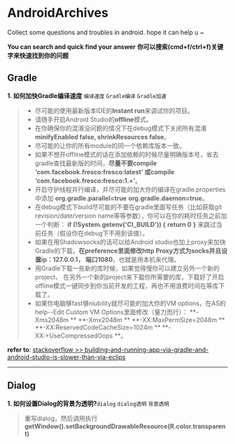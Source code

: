 # AndroidArchives
Collect some questions and troubles in android. hope it can help  u ~

**You can search and quick find your answer**
**你可以搜索(cmd+f/ctrl+f)关键字来快速找到你的问题**

## Gradle
**1. 如何加快Gradle编译速度** `编译速度` `Gradle编译` `Gradle加速`
>- 尽可能的使用最新版本IDE的**Instant run**来调试你的项目。
>- 请随手开启Android Studio的**offline**模式。
>- 在你确保你的混淆没问题的情况下在debug模式下关闭所有混淆**minifyEnabled false, shrinkResources false**。
>- 尽可能的让你的所有module的同一个依赖库版本一致。
>- 如果不想开offline模式的话在添加依赖的时候尽量明确版本号，省去gradle查找最新版的时间，**尽量不要compile ‘com.facebook.fresco:fresco:latest’ 或compile ‘com.facebook.fresco:fresco:1.+’**。
>- 开启守护线程并行编译，并尽可能的加大你的编译在gradle.properties中添加
**org.gradle.parallel=true**
**org.gradle.daemon=true**。
>- 在debug模式下build尽可能的不要在gradle里面写任务（比如获取git revision/date/version name等等参数），你可以在你的耗时任务之前加一个判断：
**if (!System.getenv('CI_BUILD')) {**
	    **return 0**
 **}**
 来跳过当前任务（假设你在debug下不用到该值）。
 >- 如果在用Shadowsocks的话可以给Android studio也加上proxy来加快Gradle的下载，**在preference里面修改http Proxy方式为socks并且设置ip：127.0.0.1， 端口1080**，也就是用本机来代理。
 >- 用Gradle下载一些新的库时候，如果觉得慢你可以建立另外一个新的project， 在另外一个新的project来下载你所需要的库，下载好了开启offline模式一键同步到你当前开发的工程，再也不用浪费时间在等库下载了。
 >- 如果你电脑够fast够niubility就尽可能的加大你的VM options，在AS的help--Edit Custom VM Options里面修改（量力而行）：
 **-Xms2048m **
 **-Xmx2048m **
 **-XX:MaxPermSize=2048m **
 **-XX:ReservedCodeCacheSize=1024m **
 **-XX:+UseCompressedOops **。

**refer to**: [stackoverflow >> building-and-running-app-via-gradle-and-android-studio-is-slower-than-via-eclips](http://stackoverflow.com/questions/16775197/building-and-running-app-via-gradle-and-android-studio-is-slower-than-via-eclips/17286002#17286002)



----
## Dialog

**1. 如何设置Dialog的背景为透明?**`dialog` `dialog透明` `背景透明`  
> 重写dialog，然后调用执行**getWindow().setBackgroundDrawableResource(R.color.transparent)**
